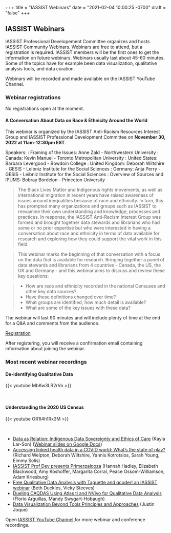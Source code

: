 +++
title = "IASSIST Webinars"
date = "2021-02-04 10:00:25 -0700"
draft = "false"
+++
## IASSIST Webinars

IASSIST Professional Developement Committee organizes and hosts IASSIST Community Webinars. Webinars are free to attend, but a registration is required. IASSIST members will be the first ones to get the information on future webinars. Webinars usually last about 45-60 minutes. Some of the topics have for example been data visualization, qualitative analysis tools, and data curation. 

Webinars will be recorded and made available on the IASSIST YouTube Channel.

### Webinar registrations

No registrations open at the moment.


#### A Conversation About Data on Race & Ethnicity Around the World

This webinar is organized by the IASSIST Anti-Racism Resources Interest Group and IASSIST Professional Development Committee on **November 30, 2022 at 11am-12:30pm EST**. 

Speakers:
: Framing of the Issues: Anne Zald - Northwestern University
: Canada: Kevin Manuel - Toronto Metropolitan University
: United States: Barbara Levergood - Bowdoin College
: United Kingdom: Deborah Wiltshire - GESIS - Leibniz Institute for the Social Sciences
: Germany: Anja Perry - GESIS - Leibniz Institute for the Social Sciences
: Overview of Sources and IPUMS: Bobray Bordelon - Princeton University

> The Black Lives Matter and Indigenous rights movements, as well as international migration in recent years have raised awareness of issues around inequalities because of race and ethnicity. In turn, this has prompted many organizations and groups such as IASSIST to reexamine their own understanding and knowledge, processes and practices. In response, the IASSIST Anti-Racism Interest Group was formed and brought together data stewards and librarians who had some or no prior expertise but who were interested in having a conversation about race and ethnicity in terms of data available for research and exploring how they could support the vital work in this field.

> This webinar marks the beginning of that conversation with a focus on the data that is available for research. Bringing together a panel of data stewards and librarians from 4 countries - Canada, the US, the UK and Germany - and this webinar aims to discuss and review these key questions:

> - How are race and ethnicity recorded in the national Censuses and other key data sources?
> - Have these definitions changed over time?
> - What groups are identified, how much detail is available?
> - What are some of the key issues with these data?

The webinar will last 90 minutes and will include plenty of time at the end for a Q&A and comments from the audience.

<a class="btn btn-template-main" href="https://us06web.zoom.us/meeting/register/tZMpcOiupjoiHdxZQwBD4SEY9kI3vSLLFz1I " title="" >Registration <i class="fas fa-external-link-alt"></i></a>

After registering, you will receive a confirmation email containing information about joining the webinar.  


### Most recent webinar recordings

#### De-identifying Qualitative Data

{{< youtube MbKw3LR2rVo >}}

<br />

#### Understanding the 2020 US Census

{{< youtube OR1I4h1Rx3M >}}

<br />

- [Data as Relation: Indigenous Data Sovereignty and Ethics of Care](https://www.youtube.com/watch?v=QGYse9iDPWI) (Kayla Lar-Son) ([Webinar slides on Google Docs](https://t.co/b5wQXGVz9J))
- [Accessing linked health data in a COVID world: What’s the state of play?](https://www.youtube.com/watch?v=WE-kmduHahc) (Richard Welpton, Deborah Wiltshire, Yannis Kotrotsios, Sarah Young, Eimmy Solis)
- [IASSIST Prof Dev presents Primerpalooza](https://www.youtube.com/watch?v=nw_Tk62-6mc) (Hannah Hadley, Elizabeth Blackwood, Amy Koshoffer, Margarita Corral, Peace Ossom-Williamson, Adam Kriesburg)
- [Free Qualitative Data Analysis with Taguette and qcoder! an IASSIST webinar](https://www.youtube.com/watch?v=OIB_xLlM8Fw) (Beth Duckles, Vicky Steeves)
- [Dueling CAQDAS Using Atlas ti and NVivo for Qualitative Data Analysis](https://www.youtube.com/watch?v=qCAB73zAjwk) (Florio Arguillas, Mandy Swygart-Hobaugh)
- [Data Visualization Beyond Tools Principles and Approaches](https://www.youtube.com/watch?v=PgHNHdz8F-Y) (Justin Joque)

Open [IASSIST YouTube Channel <i class="fas fa-external-link-alt"></i>](https://www.youtube.com/channel/UC315efmsReDcFbWHpWBmb9g) for more webinar and conference recordings. <br /><br />